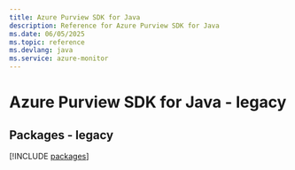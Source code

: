 ```yaml
---
title: Azure Purview SDK for Java
description: Reference for Azure Purview SDK for Java
ms.date: 06/05/2025
ms.topic: reference
ms.devlang: java
ms.service: azure-monitor
---
```

# Azure Purview SDK for Java - legacy
## Packages - legacy
[!INCLUDE [packages](purview-index.md)]